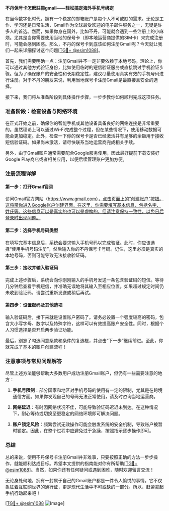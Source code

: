**不丹保号卡怎麽註冊gmail——轻松搞定海外手机号绑定**

在当今数字化时代，拥有一个稳定的邮箱账户是每个人不可或缺的需求。无论是工作、学习还是日常生活，Gmail作为全球最受欢迎的电子邮件服务之一，无疑是许多人的首选。然而，如果你身在国外，比如不丹，可能就会遇到一些注册上的小麻烦。尤其是当你需要使用当地的保号卡（即本地运营商提供的SIM卡）来完成注册时，可能会感到困惑。那么，不丹的保号卡到底该如何注册Gmail呢？今天就让我们一起来详细探讨这个问题[[TG💪+ @esim1088](https://t.me/s/esim1088)]。

首先，我们需要明确一点：注册Gmail并不一定非要依赖于本地号码。理论上，你可以通过其他方式验证身份，比如使用临时的短信验证服务或直接跳过手机验证步骤。但为了确保账户的安全性和长期稳定性，建议尽量使用真实有效的手机号码进行注册。对于不丹的朋友来说，利用当地保号卡注册Gmail是最直接且安全的选择。

接下来，我们将从准备阶段到具体操作步骤，一步步教你如何顺利完成这项任务。

### 准备阶段：检查设备与网络环境

在正式开始之前，确保你的智能手机或其他设备具备良好的网络连接是非常重要的。虽然理论上可以通过Wi-Fi完成整个过程，但在某些情况下，使用移动数据可能会更加稳定。此外，检查一下你的保号卡是否已经激活并有足够的余额用于接收短信验证码。如果尚未激活，请尽快联系当地运营商完成相关手续。

另外，由于Gmail账户通常需要配合Google服务使用，因此最好提前下载安装好Google Play商店或者相关应用，以便后续管理账户更加方便。

### 注册流程详解

#### 第一步：打开Gmail官网

访问Gmail官方网站（https://www.gmail.com），点击页面上的“创建账户”按钮。这将带你进入Google账户创建界面。在这里，你需要填写基本信息，包括名字、姓氏等。这些信息可以是真实的也可以是虚构的，但请注意保持一致性，以免日后登录时出现问题。

#### 第二步：选择手机号码类型

在填写完基本信息后，系统会要求输入手机号码以完成验证。此时，你应该选择“使用手机号码注册”，然后输入你的不丹保号卡号码。记住，这里必须是真实的本地号码，否则可能导致无法接收验证码。

#### 第三步：接收并输入验证码

完成上述步骤后，系统会向你刚刚输入的手机号发送一条包含验证码的短信。等待几分钟后查看手机短信，并准确无误地将其输入至相应位置。如果超过规定时间仍未收到验证码，请尝试重新发送或稍后再试。

#### 第四步：设置密码及其他选项

输入验证码后，接下来就是设置账户密码了。请务必设置一个强度较高的密码，包含大小写字母、数字以及特殊字符，这样可以有效提高账户安全性。同时，根据个人习惯选择是否开启两步验证功能。

最后，别忘了勾选同意条款和条件的复选框，并点击“下一步”继续前进。至此，你就完成了基本的账户创建流程！

### 注意事项与常见问题解答

尽管上述方法能够帮助大多数用户成功注册Gmail账户，但仍有一些需要注意的地方：

1. **手机号限制**：部分国家和地区对手机号码的使用有一定的限制，尤其是在跨境通信方面。如果你发现自己的号码无法正常使用，请及时咨询当地运营商。
   
2. **网络延迟**：有时因网络状况不佳，可能导致验证码迟迟未到达。在这种情况下，耐心等待或切换至更稳定的网络环境即可解决问题。

3. **账户锁定风险**：频繁尝试无效操作可能会触发系统的安全机制，导致账户被暂时锁定。因此，在整个过程中应避免过于急躁，按照指示逐步操作即可。

### 总结

总的来说，使用不丹保号卡注册Gmail并非难事，只要按照正确的方法一步步操作，就能顺利达成目标。希望本文提供的指南能对你有所帮助[[TG💪+ @esim1088](https://t.me/s/esim1088)]。当然，如果你还有任何疑问或遇到困难，随时欢迎留言交流！

无论身处何地，拥有一封属于自己的Gmail账户都是一件令人愉悦的事情。它不仅象征着互联网世界的通行证，更是现代生活中不可或缺的一部分。所以，赶紧拿起手机行动起来吧！

[[TG💪+ @esim1088](https://t.me/s/esim1088) ![Image](https://i.postimg.cc/4NQfJmqS/Snipaste-2025-05-13-00-14-12.png)]